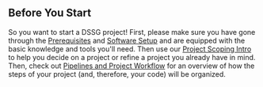 ## Before You Start 
So you want to start a DSSG project! First, please make sure you have gone through the [Prerequisites](prerequisites/)
and [Software Setup](software-setup/) and are equipped with the basic knowledge and tools you'll need.
Then use our [Project Scoping Intro](https://dssg.uchicago.edu/2016/10/27/scoping-data-science-for-social-good-projects/)
to help you decide on a project or refine a project you already have in mind. 
Then, check out [Pipelines and Project Workflow](pipelines-and-project-workflow/) for an
overview of how the steps of your project (and, therefore, your code) will be organized.

